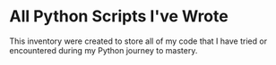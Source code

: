 # All Python Scripts I've Wrote
This inventory were created to store all of my code that I have tried or encountered during my Python journey to mastery.

